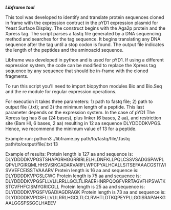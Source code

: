 ***Libframe tool***


This tool was developed to identify and translate protein sequences cloned in frame with the expression contruct in the pYD1 expression plasmid for Yeast Surface Display. The construct begins with the Aga2p protein and the Xpress tag. The script parses a fastq file generated by a DNA sequencing method and searches for the tag sequence. It begins translating any DNA sequence after the tag until a stop codon is found. The output file indicates the length of the peptides and the aminoacid sequence.

Libframe was developed in python and is used for pYD1. If using a different expression system, the code can be modified to replace the Xpress tag sequence by any sequence that should be in-frame with the cloned fragments. 

To run this script you'll need to import biopython modules Bio and Bio.Seq and the re module for regular expression operations.

For execution it takes three parameters: 1) path to fastq file; 2) path to output file (.txt); and 3) the minimum length of a peptide. This last parameter depends on the expression system. In the case of pYD1 The Xpress tag has 8 aa (24 bases), plus linker (6 bases, 2 aa), and restriction site (Bam HI, 6 bases, 2 aa) resulting in 12 aa sequence DLYDDDDKVPGS. Hence, we recommend the minimum value of 13 for a peptide.


Example run:
python3 ./libframe.py path/to/fastq/file/.fastq path/to/output/file/.txt 13

Example of results:
Protein length is 127 aa and sequence is: DLYDDDDKVPGSTSHAPGRHGGRRIRLELHLDNFKLLPQLCSSVSADGSPAVPLQPVLPGIRQMLHHSVSIKCADARVARFLWPCPYALHCALLSITSEFAAACGSTIWISVVEFCEISSTVAAARV
Protein length is 16 aa and sequence is: DLYDDDDKVPGSLCWC
Protein length is 75 aa and sequence is: DLYDDDDKVPGSFLLVLILRRLLGCLTLIRAERHNRPQQGFVRRTAGVFHPSVATKSTCVFHFCISMYGRICGLL
Protein length is 25 aa and sequence is: DLYDDDDKVPGSFVGADIAGDRAGK
Protein length is 73 aa and sequence is: DLYDDDDKVPGSFLLVLILRRLHGCLTLCLRVHTLDTKQPEYPLLGGISRAPAHKGAALGGSFSSGCLHAEEV

